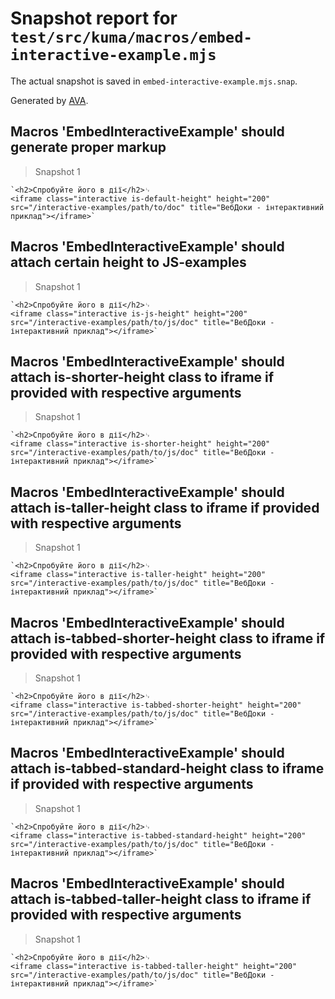 # Snapshot report for `test/src/kuma/macros/embed-interactive-example.mjs`

The actual snapshot is saved in `embed-interactive-example.mjs.snap`.

Generated by [AVA](https://avajs.dev).

## Macros 'EmbedInteractiveExample' should generate proper markup

> Snapshot 1

    `<h2>Спробуйте його в дії</h2>␊
    <iframe class="interactive is-default-height" height="200" src="/interactive-examples/path/to/doc" title="ВебДоки - інтерактивний приклад"></iframe>`

## Macros 'EmbedInteractiveExample' should attach certain height to JS-examples

> Snapshot 1

    `<h2>Спробуйте його в дії</h2>␊
    <iframe class="interactive is-js-height" height="200" src="/interactive-examples/path/to/js/doc" title="ВебДоки - інтерактивний приклад"></iframe>`

## Macros 'EmbedInteractiveExample' should attach is-shorter-height class to iframe if provided with respective arguments

> Snapshot 1

    `<h2>Спробуйте його в дії</h2>␊
    <iframe class="interactive is-shorter-height" height="200" src="/interactive-examples/path/to/js/doc" title="ВебДоки - інтерактивний приклад"></iframe>`

## Macros 'EmbedInteractiveExample' should attach is-taller-height class to iframe if provided with respective arguments

> Snapshot 1

    `<h2>Спробуйте його в дії</h2>␊
    <iframe class="interactive is-taller-height" height="200" src="/interactive-examples/path/to/js/doc" title="ВебДоки - інтерактивний приклад"></iframe>`

## Macros 'EmbedInteractiveExample' should attach is-tabbed-shorter-height class to iframe if provided with respective arguments

> Snapshot 1

    `<h2>Спробуйте його в дії</h2>␊
    <iframe class="interactive is-tabbed-shorter-height" height="200" src="/interactive-examples/path/to/js/doc" title="ВебДоки - інтерактивний приклад"></iframe>`

## Macros 'EmbedInteractiveExample' should attach is-tabbed-standard-height class to iframe if provided with respective arguments

> Snapshot 1

    `<h2>Спробуйте його в дії</h2>␊
    <iframe class="interactive is-tabbed-standard-height" height="200" src="/interactive-examples/path/to/js/doc" title="ВебДоки - інтерактивний приклад"></iframe>`

## Macros 'EmbedInteractiveExample' should attach is-tabbed-taller-height class to iframe if provided with respective arguments

> Snapshot 1

    `<h2>Спробуйте його в дії</h2>␊
    <iframe class="interactive is-tabbed-taller-height" height="200" src="/interactive-examples/path/to/js/doc" title="ВебДоки - інтерактивний приклад"></iframe>`
